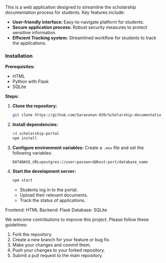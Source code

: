 This is a web application designed to streamline the scholarship documentation process for students. Key features include:

* **User-friendly interface:** Easy-to-navigate platform for students.
* **Secure application process:** Robust security measures to protect sensitive information.
* **Efficient Tracking system:** Streamlined workflow for students to track the applications.

### **Installation**

**Prerequisites:**

* HTML
* Python with Flask
* SQLite

**Steps:**

1. **Clone the repository:**
   ```bash
   git clone https://github.com/Saravanan-039/Scholarship-documentation-portal
   ```
2. **Install dependencies:**
   ```bash
   cd scholarship-portal
   npm install
   ```
3. **Configure environment variables:**
   Create a `.env` file and set the following variables:
   ```
   DATABASE_URL=postgres://user:password@host:port/database_name
   ```
4. **Start the development server:**
   ```bash
   npm start
   ```

   * Students log in to the portal.
   * Upload their relevant documents.
   * Track the status of applications.

Frontend: HTML
Backend: Flask
Database: SQLite

We welcome contributions to improve this project. Please follow these guidelines:

1. Fork the repository.
2. Create a new branch for your feature or bug fix.
3. Make your changes and commit them.
4. Push your changes to your forked repository.
5. Submit a pull request to the main repository.
